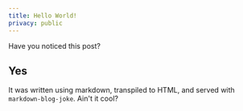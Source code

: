 ```yaml
---
title: Hello World!
privacy: public
---
```


Have you noticed this post?

## Yes

It was written using markdown, transpiled to HTML, and served with `markdown-blog-joke`. Ain't it cool?
